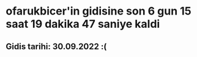 # ofarukbicer'in gidisine son 6 gun 15 saat 19 dakika 47 saniye kaldi

## Gidis tarihi: 30.09.2022 :(